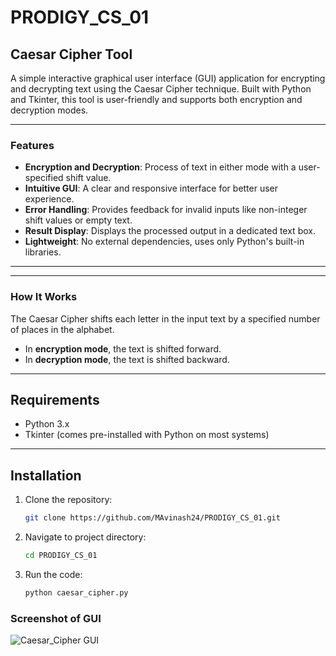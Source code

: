 # PRODIGY_CS_01
## Caesar Cipher Tool

A simple interactive graphical user interface (GUI) application for encrypting and decrypting text using the Caesar Cipher technique. Built with Python and Tkinter, this tool is user-friendly and supports both encryption and decryption modes.

---

### Features
- **Encryption and Decryption**: Process of text in either mode with a user-specified shift value.
- **Intuitive GUI**: A clear and responsive interface for better user experience.
- **Error Handling**: Provides feedback for invalid inputs like non-integer shift values or empty text.
- **Result Display**: Displays the processed output in a dedicated text box.
- **Lightweight**: No external dependencies, uses only Python's built-in libraries.

---


---

### How It Works
The Caesar Cipher shifts each letter in the input text by a specified number of places in the alphabet. 
- In **encryption mode**, the text is shifted forward.
- In **decryption mode**, the text is shifted backward.

---

## Requirements
- Python 3.x
- Tkinter (comes pre-installed with Python on most systems)

---

## Installation
1. Clone the repository:
   ```bash
   git clone https://github.com/MAvinash24/PRODIGY_CS_01.git

2. Navigate to project directory:
   ```bash
   cd PRODIGY_CS_01

3. Run the code:
   ```bash
   python caesar_cipher.py

### Screenshot of GUI

![Caesar_Cipher GUI](https://github.com/user-attachments/assets/4bc0705d-3e9a-4d59-9028-acc5750d4e75)

